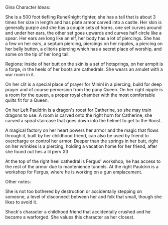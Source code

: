Gina Character Ideas:

She is a 500 foot tiefling RuneKnight fighter, she has a tail that is about 3 times her size in length and has plate armor carved into a castle.
Her skin is generally purple and she has a couple sets of horns, one set curves around and under her ears, the other set goes upwards and curves
half circle like a spear. Her ears are long like an elf, her body has a lot of piercings. She has a few on her ears, a septum piercing, piercings
on her nipples, a piercing on her belly button, a clitoris piercing which has a secret place of worship, and some on the tip of her long tail.

Regions:
Inside of her butt on the skin is a set of hotsprings, on her armpit is a forge, in the heels of her boots are cathedrals.
She wears an amulet with a war room in it.

On her clit is a special place of prayer for Mininl in a piercing, build for deep prayer and of course perversion from the puny Queen.
On her right nipple is a room for the queen, a proper royal chamber with the most comfortable quilts fit for a Queen.

On her Left Pauldrin is a dragon's roost for Catherine, so she may train dragons to use.
A room is carved onto the right horn for Catherine, she carved a spiral staircase that goes down into the helmet to get to the Roost.

A magical factory on her heart powers her armor and the magic that flows through it, built by her childhood friend, can also be used by friend to overcharge
or control her armor.
Deeper than the springs in her butt, right on her wrinkles is a piercing, holding a vacation home for her friend, after she found out hes a lil perv X3

At the top of the right heel cathedral is Fergus' workshop, he has access to the rest of the armor due to mantenience tunnels.
At the right Pauldrin is a workshop for Fergus, where he is working on a gun emplacement.


Other notes:

She is not too bothered by destruction or accidentally stepping on someone, a level of disconnect between her and folk that small, though she likes
to avoid it.

Shock's character a childhood friend that accidentally crushed and he became a warforged. She values this character as her closest.